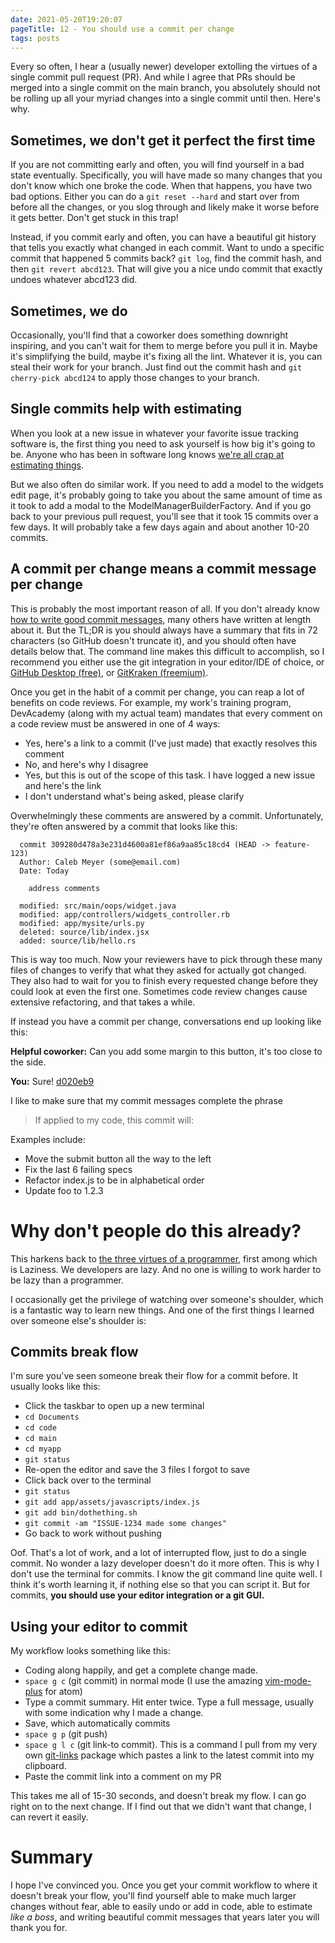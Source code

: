 ```yaml
---
date: 2021-05-20T19:20:07
pageTitle: 12 - You should use a commit per change
tags: posts
---
```


Every so often, I hear a (usually newer) developer extolling the virtues of a single commit pull request (PR). And while I agree that PRs should be merged into a single commit on the main branch, you absolutely should not be rolling up all your myriad changes into a single commit until then. Here's why.

## Sometimes, we don't get it perfect the first time
If you are not committing early and often, you will find yourself in a bad state eventually. Specifically, you will have made so many changes that you don't know which one broke the code. When that happens, you have two bad options. Either you can do a `git reset --hard` and start over from before all the changes, or you slog through and likely make it worse before it gets better. Don't get stuck in this trap!

Instead, if you commit early and often, you can have a beautiful git history that tells you exactly what changed in each commit. Want to undo a specific commit that happened 5 commits back? `git log`, find the commit hash, and then `git revert abcd123`. That will give you a nice undo commit that exactly undoes whatever abcd123 did.

## Sometimes, we do
Occasionally, you'll find that a coworker does something downright inspiring, and you can't wait for them to merge before you pull it in. Maybe it's simplifying the build, maybe it's fixing all the lint. Whatever it is, you can steal their work for your branch. Just find out the commit hash and `git cherry-pick abcd124` to apply those changes to your branch.

## Single commits help with estimating
When you look at a new issue in whatever your favorite issue tracking software is, the first thing you need to ask yourself is how big it's going to be. Anyone who has been in software long knows [we're all crap at estimating things](https://dev.to/lukegarrigan/why-developers-are-so-sh-t-at-estimating-41mg).

But we also often do similar work. If you need to add a model to the widgets edit page, it's probably going to take you about the same amount of time as it took to add a modal to the ModelManagerBuilderFactory. And if you go back to your previous pull request, you'll see that it took 15 commits over a few days. It will probably take a few days again and about another 10-20 commits.

## A commit per change means a commit message per change
This is probably the most important reason of all. If you don't already know [how to write good commit messages](https://chris.beams.io/posts/git-commit/), many others have written at length about it. But the TL;DR is you should always have a summary that fits in 72 characters (so GitHub doesn't truncate it), and you should often have details below that. The command line makes this difficult to accomplish, so I recommend you either use the git integration in your editor/IDE of choice, or [GitHub Desktop (free)](https://desktop.github.com/), or [GitKraken (freemium)](https://www.gitkraken.com/).

Once you get in the habit of a commit per change, you can reap a lot of benefits on code reviews. For example, my work's training program, DevAcademy (along with my actual team) mandates that every comment on a code review must be answered in one of 4 ways:
- Yes, here's a link to a commit (I've just made) that exactly resolves this comment
- No, and here's why I disagree
- Yes, but this is out of the scope of this task. I have logged a new issue and here's the link
- I don't understand what's being asked, please clarify

Overwhelmingly these comments are answered by a commit. Unfortunately, they're often answered by a commit that looks like this:
```text
  commit 309280d478a3e231d4600a81ef86a9aa85c18cd4 (HEAD -> feature-123)
  Author: Caleb Meyer (some@email.com)
  Date: Today

    address comments

  modified: src/main/oops/widget.java
  modified: app/controllers/widgets_controller.rb
  modified: app/mysite/urls.py
  deleted: source/lib/index.jsx
  added: source/lib/hello.rs
```

This is way too much. Now your reviewers have to pick through these many files of changes to verify that what they asked for actually got changed. They also had to wait for you to finish every requested change before they could look at even the first one. Sometimes code review changes cause extensive refactoring, and that takes a while.

If instead you have a commit per change, conversations end up looking like this:

**Helpful coworker:** Can you add some margin to this button, it's too close to the side.

**You:** Sure! [d020eb9](https://github.com/calebmeyer/The-Reactor-Core/commit/d020eb9890cf81c91f00ee0053fbc78f0d73db85)

I like to make sure that my commit messages complete the phrase
> If applied to my code, this commit will:

Examples include:
- Move the submit button all the way to the left
- Fix the last 6 failing specs
- Refactor index.js to be in alphabetical order
- Update foo to 1.2.3

# Why don't people do this already?
This harkens back to [the three virtues of a programmer](https://avdi.codes/the-three-virtues/), first among which is Laziness. We developers are lazy. And no one is willing to work harder to be lazy than a programmer.

I occasionally get the privilege of watching over someone's shoulder, which is a fantastic way to learn new things. And one of the first things I learned over someone else's shoulder is:

## Commits break flow
I'm sure you've seen someone break their flow for a commit before. It usually looks like this:
- Click the taskbar to open up a new terminal
- `cd Documents`
- `cd code`
- `cd main`
- `cd myapp`
- `git status`
- Re-open the editor and save the 3 files I forgot to save
- Click back over to the terminal
- `git status`
- `git add app/assets/javascripts/index.js`
- `git add bin/dothething.sh`
- `git commit -am "ISSUE-1234 made some changes"`
- Go back to work without pushing

Oof. That's a lot of work, and a lot of interrupted flow, just to do a single commit. No wonder a lazy developer doesn't do it more often. This is why I don't use the terminal for commits. I know the git command line quite well. I think it's worth learning it, if nothing else so that you can script it. But for commits, **you should use your editor integration or a git GUI.**

## Using your editor to commit
My workflow looks something like this:
- Coding along happily, and get a complete change made.
- `space g c` (git commit) in normal mode (I use the amazing [vim-mode-plus](https://atom.io/packages/vim-mode-plus) for atom)
- Type a commit summary. Hit enter twice. Type a full message, usually with some indication why I made a change.
- Save, which automatically commits
- `space g p` (git push)
- `space g l c` (git link-to commit). This is a command I pull from my very own [git-links](https://atom.io/packages/git-links) package which pastes a link to the latest commit into my clipboard.
- Paste the commit link into a comment on my PR

This takes me all of 15-30 seconds, and doesn't break my flow. I can go right on to the next change. If I find out that we didn't want that change, I can revert it easily.

# Summary
I hope I've convinced you. Once you get your commit workflow to where it doesn't break your flow, you'll find yourself able to make much larger changes without fear, able to easily undo or add in code, able to estimate *like a boss*, and writing beautiful commit messages that years later you will thank you for.
